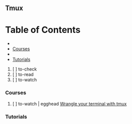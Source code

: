 ## Tmux

# Table of Contents
<!-- MarkdownTOC depth=4 -->
  - [](#)
  - [Courses](#courses)
  - [](#)
  - [Tutorials](#tutorials)
<!-- /MarkdownTOC -->

  1. [ ] to-check []()
  1. [ ] to-read []()
  1. [ ] to-watch []()

### Courses

  1. [ ] to-watch | egghead [Wrangle your terminal with tmux](https://egghead.io/courses/wrangle-your-terminal-with-tmux)

### Tutorials
